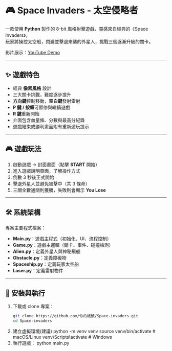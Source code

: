 # 🎮 Space Invaders - 太空侵略者

一款使用 **Python** 製作的 8-bit 風格射擊遊戲，靈感來自經典的《Space Invaders》。  
玩家將操控太空船，閃避並擊退來襲的外星人，挑戰三個逐漸升級的關卡。  

影片展示：[YouTube Demo](https://youtu.be/eTSU0HEgVzI)

---

## ✨ 遊戲特色
- 經典 **像素風格** 設計
- 三大關卡挑戰，難度逐步提升
- **方向鍵**控制移動，**空白鍵**發射雷射
- **P 鍵 / 按鈕**可暫停與繼續遊戲
- **R 鍵**重新開始
- 介面包含血量條、分數與最高分紀錄
- 遊戲結束或勝利畫面附有重新遊玩提示

---

## 🎮 遊戲玩法
1. 啟動遊戲 → 封面畫面（點擊 **START** 開始）
2. 進入遊戲說明頁面，了解操作方式
3. 倒數 3 秒後正式開始
4. 擊退外星人並避免被擊中（共 3 條命）
5. 三關全數通關則獲勝，失敗則會顯示 **You Lose**

---

## 🛠️ 系統架構

專案主要程式檔案：
- **Main.py**：遊戲主程式（初始化、UI、流程控制）
- **Game.py**：遊戲主邏輯（關卡、事件、碰撞檢測）
- **Alien.py**：定義外星人與神秘飛船
- **Obstacle.py**：定義障礙物
- **Spaceship.py**：定義玩家太空船
- **Laser.py**：定義雷射物件

---

## 🚀 安裝與執行
1. 下載或 clone 專案：
   ```bash
   git clone https://github.com/你的帳號/Space-invaders.git
   cd Space-invaders
2. 建立虛擬環境(建議)
   python -m venv venv
   source venv/bin/activate   # macOS/Linux
   venv\Scripts\activate      # Windows
3. 執行遊戲：
   python main.py
